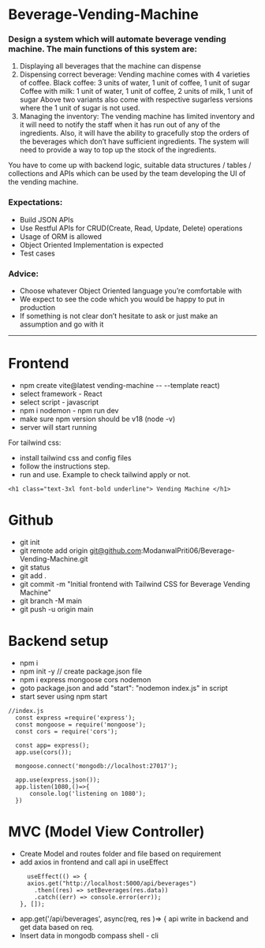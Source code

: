 # Beverage-Vending-Machine
### Design a system which will automate beverage vending machine. The main functions of this system are:

1. Displaying all beverages that the machine can dispense
2. Dispensing correct beverage:
  Vending machine comes with 4 varieties of coffee.
  Black coffee: 3 units of water, 1 unit of coffee, 1 unit of sugar
  Coffee with milk: 1 unit of water, 1 unit of coffee, 2 units of milk, 1 unit of sugar
  Above two variants also come with respective sugarless versions where the 1 unit of sugar is not used.
3. Managing the inventory:
  The vending machine has limited inventory and it will need to notify the staff when it has run out of any of the ingredients. Also, it will have the ability to gracefully stop the orders
  of the beverages which don’t have sufficient ingredients. The system will need to provide a way to top up the stock of the ingredients.

You have to come up with backend logic, suitable data structures / tables / collections and APIs which can be used by the team developing the UI of the vending machine.

### Expectations:
- Build JSON APIs
- Use Restful APIs for CRUD(Create, Read, Update, Delete) operations
- Usage of ORM is allowed
- Object Oriented Implementation is expected
- Test cases

### Advice:
- Choose whatever Object Oriented language you’re comfortable with
- We expect to see the code which you would be happy to put in production
- If something is not clear don’t hesitate to ask or just make an assumption and go with it

---
# Frontend
- npm create vite@latest vending-machine -- --template react)
- select framework - React
- select script - javascript
- npm i nodemon - npm run dev
- make sure npm version should be v18 (node -v)
- server will start running

For tailwind css: 
- install tailwind css and config files
- follow the instructions step.
- run and use. Example to check tailwind apply or not.
```
<h1 class="text-3xl font-bold underline"> Vending Machine </h1>
```

# Github
- git init
- git remote add origin git@github.com:ModanwalPriti06/Beverage-Vending-Machine.git
- git status
- git add .
- git commit -m "Initial frontend with Tailwind CSS for Beverage Vending Machine"
- git branch -M main
- git push -u origin main

# Backend setup
- npm i
- npm init -y   // create package.json file
- npm i express mongoose cors nodemon
- goto package.json and add "start": "nodemon index.js" in script
- start sever using npm start
```
//index.js
  const express =require('express');
  const mongoose = require('mongoose');
  const cors = require('cors');
  
  const app= express();
  app.use(cors());

  mongoose.connect('mongodb://localhost:27017');
  
  app.use(express.json());
  app.listen(1080,()=>{
      console.log('listening on 1080');
  })
```
# MVC (Model View Controller)
- Create Model and routes folder and file based on requirement
- add axios in frontend and call api in useEffect
  ```
    useEffect(() => {
    axios.get("http://localhost:5000/api/beverages")
      .then((res) => setBeverages(res.data))
      .catch((err) => console.error(err));
  }, []);
  ```
- app.get('/api/beverages',  async(req, res )=> { api write in backend and get data based on req.
- Insert data in mongodb compass shell - cli


